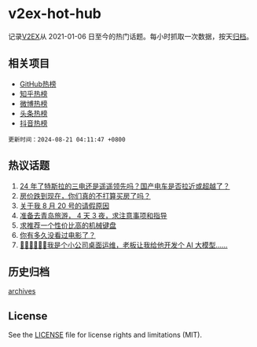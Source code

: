 # v2ex-hot-hub

 记录[V2EX](https://www.v2ex.com/)从 2021-01-06 日至今的热门话题。每小时抓取一次数据，按天[归档](archives)。
 
 ## 相关项目

- [GitHub热榜](https://github.com/lonnyzhang423/github-hot-hub)
- [知乎热榜](https://github.com/lonnyzhang423/zhihu-hot-hub)
- [微博热榜](https://github.com/lonnyzhang423/weibo-hot-hub)
- [头条热榜](https://github.com/lonnyzhang423/toutiao-hot-hub)
- [抖音热榜](https://github.com/lonnyzhang423/douyin-hot-hub)


 `更新时间：2024-08-21 04:11:47 +0800`

## 热议话题

1. [24 年了特斯拉的三电还是遥遥领先吗？国产电车是否拉近或超越了？](https://www.v2ex.com/t/1066305)
1. [房价跌到现在，你们真的不打算买房了吗？](https://www.v2ex.com/t/1066308)
1. [关于我 8 月 20 号的请假原因](https://www.v2ex.com/t/1066313)
1. [准备去青岛旅游， 4 天 3 夜，求注意事项和指导](https://www.v2ex.com/t/1066315)
1. [求推荐一个性价比高的机械键盘](https://www.v2ex.com/t/1066312)
1. [你有多久没看过电影了？](https://www.v2ex.com/t/1066352)
1. [🙏🏻🙏🏻🙏🏻我是个小公司桌面运维，老板让我给他开发个 AI 大模型……](https://www.v2ex.com/t/1066362)

## 历史归档

[archives](archives)

## License

See the [LICENSE](LICENSE) file for license rights and limitations (MIT).

